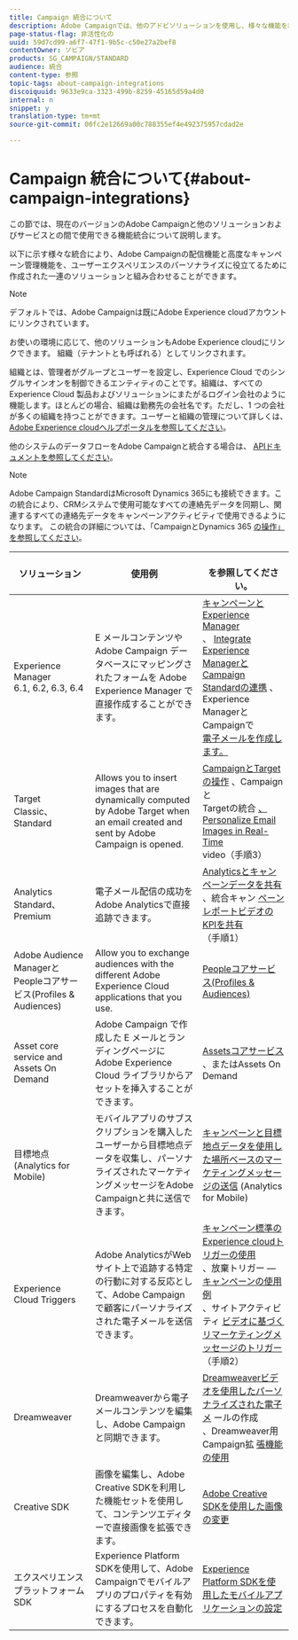 ```yaml
---
title: Campaign 統合について
description: Adobe Campaignでは、他のアドビソリューションを使用し、様々な機能を組み合わせることができます。
page-status-flag: 非活性化の
uuid: 59d7cd99-a6f7-47f1-9b5c-c50e27a2bef8
contentOwner: ソビア
products: SG_CAMPAIGN/STANDARD
audience: 統合
content-type: 参照
topic-tags: about-campaign-integrations
discoiquuid: 9633e9ca-3323-499b-8259-45165d59a4d0
internal: n
snippet: y
translation-type: tm+mt
source-git-commit: 00fc2e12669a00c788355ef4e492375957cdad2e

---
```



# Campaign 統合について{#about-campaign-integrations}

この節では、現在のバージョンのAdobe Campaignと他のソリューションおよびサービスとの間で使用できる機能統合について説明します。

以下に示す様々な統合により、Adobe Campaignの配信機能と高度なキャンペーン管理機能を、ユーザーエクスペリエンスのパーソナライズに役立てるために作成された一連のソリューションと組み合わせることができます。

>[!NOTE]
>
> デフォルトでは、Adobe Campaignは既にAdobe Experience cloudアカウントにリンクされています。

お使いの環境に応じて、他のソリューションもAdobe Experience cloudにリンクできます。 組織（テナントとも呼ばれる）としてリンクされます。

組織とは、管理者がグループとユーザーを設定し、Experience Cloud でのシングルサインオンを制御できるエンティティのことです。組織は、すべての Experience Cloud 製品およびソリューションにまたがるログイン会社のように機能します。ほとんどの場合、組織は勤務先の会社名です。ただし、1 つの会社が多くの組織を持つことができます。ユーザーと組織の管理について詳しくは、 [Adobe Experience cloudヘルプポータルを参照してください](https://marketing.adobe.com/resources/help/en_US/mcloud/organizations.html)。

他のシステムのデータフローをAdobe Campaignと統合する場合は、 [APIドキュメントを参照してください](https://final-docs.campaign.adobe.com/doc/standard/en/api/ACS_API.html)。

>[!NOTE]
>
>Adobe Campaign StandardはMicrosoft Dynamics 365にも接続できます。この統合により、CRMシステムで使用可能なすべての連絡先データを同期し、関連するすべての連絡先データをキャンペーンアクティビティで使用できるようになります。 この統合の詳細については、「CampaignとDynamics 365 [の操作」を参照してください](https://helpx.adobe.com/campaign/kb/acs-ms-dynamics.html)。


<table> 
 <thead> 
  <tr> 
   <th> ソリューション<br /> </th> 
   <th> 使用例<br /> </th> 
   <th> <br />を参照してください。 </th> 
  </tr> 
 </thead> 
 <tbody> 
  <tr> 
   <td> Experience Manager<br /> 6.1, 6.2, 6.3, 6.4<br /> </td> 
   <td> E メールコンテンツや Adobe Campaign データベースにマッピングされたフォームを Adobe Experience Manager で直接作成することができます。<br /> </td> 
   <td> 
     <a href="../../integrating/using/integrating-with-experience-manager.md">キャンペーンとExperience Manager</a><br/>、 <a href="https://helpx.adobe.com/experience-manager/6-4/sites/administering/using/campaignstandard.html">Integrate Experience ManagerとCampaign Standardの連携</a> 、Experience ManagerとCampaignで <br/><a href="https://docs.campaign.adobe.com/doc/standard/getting_started/en/ACS_AEM.html">電子メールを作成します。</a> 
    </td> 
  </tr> 
  <tr> 
   <td> Target<br /> Classic、Standard<br /> </td> 
   <td> Allows you to insert images that are dynamically computed by Adobe Target when an email created and sent by Adobe Campaign is opened.<br /> </td> 
   <td> 
    <a href="../../integrating/using/about-campaign-target-integration.md">CampaignとTargetの操作</a> 、Campaignと <br/>Targetの統合 <a href="https://marketing.adobe.com/resources/help/en_US/target/a4t/c_campaign_and_target.html">、Personalize Email Images in Real-Time</a><br/><a href="https://helpx.adobe.com/marketing-cloud/how-to/email-marketing.html"></a> video（手順3）
    </td> 
  </tr> 
  <tr> 
   <td> Analytics<br /> Standard、Premium <br /> </td> 
   <td> 電子メール配信の成功をAdobe Analyticsで直接追跡できます。<br /> </td> 
   <td> 
    <a href="../../integrating/using/about-campaign-analytics-integration.md">Analyticsとキャンペーンデータを共有</a><br/>、統合キャン <a href="https://helpx.adobe.com/marketing-cloud/how-to/email-marketing.html">ペーンレポートビデオのKPIを共有</a> （手順1）
    </td> 
  </tr> 
  <tr> 
   <td> Adobe Audience ManagerとPeopleコアサービス(Profiles &amp; Audiences)<br /> </td> 
   <td> Allow you to exchange audiences with the different Adobe Experience Cloud applications that you use.<br /> </td> 
   <td> <a href="../../integrating/using/about-campaign-audience-manager-or-people-core-service-integration.md">Peopleコアサービス(Profiles &amp; Audiences)</a><br /> </td> 
  </tr> 
  <tr> 
   <td> Asset core service and Assets On Demand<br /> </td> 
   <td> Adobe Campaign で作成した E メールとランディングページに Adobe Experience Cloud ライブラリからアセットを挿入することができます。<br /> </td> 
   <td> <a href="../../integrating/using/working-with-campaign-and-assets-core-service.md">Assetsコアサービス</a> 、またはAssets On Demand<br /> </td> 
  </tr> 
  <tr> 
   <td> 目標地点(Analytics for Mobile)<br /> </td> 
   <td> モバイルアプリのサブスクリプションを購入したユーザーから目標地点データを収集し、パーソナライズされたマーケティングメッセージをAdobe Campaignと共に送信できます。<br /> </td> 
   <td> <a href="../../integrating/using/about-campaign-points-of-interest-data-integration.md">キャンペーンと目標地点データを使用した場所ベースのマーケティングメッセージの送信</a> (Analytics for Mobile)<br /> </td> 
  </tr> 
  <tr> 
   <td> Experience Cloud Triggers<br /> </td> 
   <td> Adobe AnalyticsがWebサイト上で追跡する特定の行動に対する反応として、Adobe Campaignで顧客にパーソナライズされた電子メールを送信できます。<br /> </td> 
   <td> 
    <a href="../../integrating/using/about-adobe-experience-cloud-triggers.md">キャンペーン標準のExperience cloudトリガーの使用</a><br/>、放棄トリガー — <a href="../../integrating/using/abandonment-triggers-use-cases.md">キャンペーンの使用例</a><br/>、サイトアクティビティ <a href="https://helpx.adobe.com/marketing-cloud/how-to/email-marketing.html">ビデオに基づくリマーケティングメッセージのトリガー</a> （手順2）
    </td> 
  </tr> 
  <tr> 
   <td> Dreamweaver<br /> </td> 
   <td> Dreamweaverから電子メールコンテンツを編集し、Adobe Campaignと同期できます。<br /> </td> 
   <td> 
    <a href="https://helpx.adobe.com/campaign/kt/acs/using/acs-dreamweaver-integration-feature-video-use.html">Dreamweaverビデオを使用したパーソナライズされた電子メ</a> ールの作成 <br/>、Dreamweaver用Campaign拡 <a href="https://helpx.adobe.com/dreamweaver/using/working-with-dreamweaver-and-campaign.html">張機能の使用</a> 
  </td> 
  </tr> 
  <tr> 
   <td> Creative SDK<br /> </td> 
   <td> 画像を編集し、Adobe Creative SDKを利用した機能セットを使用して、コンテンツエディターで直接画像を拡張できます。<br /> </td> 
   <td> <a href="../../designing/using/images.md#modifying-images-with-the-adobe-creative-sdk">Adobe Creative SDKを使用した画像の変更</a><br /> </td> 
  </tr> 
  <tr> 
   <td> エクスペリエンスプラットフォームSDK<br /> </td> 
   <td> Experience Platform SDKを使用して、Adobe Campaignでモバイルアプリのプロパティを有効にするプロセスを自動化できます。<br /> </td> 
   <td> <a href="https://helpx.adobe.com/campaign/kb/configuring-app-sdk.html">Experience Platform SDKを使用したモバイルアプリケーションの設定</a><br /> </td> 
  </tr> 
 </tbody> 
</table>

